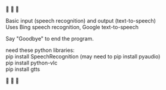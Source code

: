 :poop: :poop: :poop:

Basic input (speech recognition) and output (text-to-speech)\
Uses Bing speech recognition, Google text-to-speech

Say "Goodbye" to end the program.

need these python libraries:\
pip install SpeechRecognition (may need to pip install pyaudio)\
pip install python-vlc\
pip install gtts

:poop: :poop: :poop:
